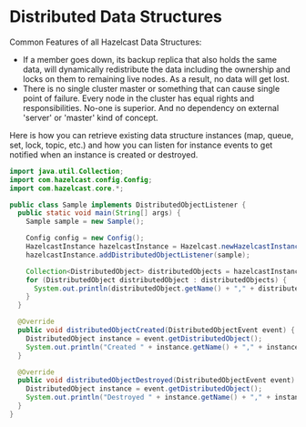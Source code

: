 

# Distributed Data Structures

Common Features of all Hazelcast Data Structures:


-   If a member goes down, its backup replica that also holds the same data, will dynamically redistribute the data including the ownership and locks on them to remaining live nodes. As a result, no data will get lost.
-   There is no single cluster master or something that can cause single point of failure. Every node in the cluster has equal rights and responsibilities. No-one is superior. And no dependency on external 'server' or 'master' kind of concept.

Here is how you can retrieve existing data structure instances (map, queue, set, lock, topic, etc.) and how you can listen for instance events to get notified when an instance is created or destroyed.

```java
import java.util.Collection;
import com.hazelcast.config.Config;
import com.hazelcast.core.*;

public class Sample implements DistributedObjectListener {
  public static void main(String[] args) {
    Sample sample = new Sample();

    Config config = new Config();
    HazelcastInstance hazelcastInstance = Hazelcast.newHazelcastInstance(config);
    hazelcastInstance.addDistributedObjectListener(sample);

    Collection<DistributedObject> distributedObjects = hazelcastInstance.getDistributedObjects();
    for (DistributedObject distributedObject : distributedObjects) {
      System.out.println(distributedObject.getName() + "," + distributedObject.getId());
    }
  }

  @Override
  public void distributedObjectCreated(DistributedObjectEvent event) {
    DistributedObject instance = event.getDistributedObject();
    System.out.println("Created " + instance.getName() + "," + instance.getId());
  }

  @Override
  public void distributedObjectDestroyed(DistributedObjectEvent event) {
    DistributedObject instance = event.getDistributedObject();
    System.out.println("Destroyed " + instance.getName() + "," + instance.getId());
  }
}
```


